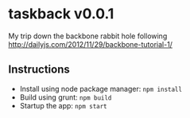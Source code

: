 taskback v0.0.1
===============
My trip down the backbone rabbit hole following <http://dailyjs.com/2012/11/29/backbone-tutorial-1/>

Instructions
------------
 - Install using node package manager: `npm install`
 - Build using grunt: `npm build`
 - Startup the app: `npm start`
